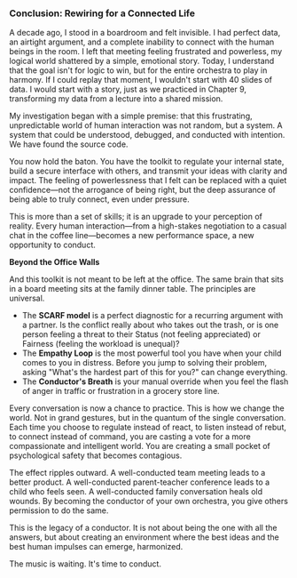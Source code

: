### **Conclusion: Rewiring for a Connected Life**

A decade ago, I stood in a boardroom and felt invisible. I had perfect data, an airtight argument, and a complete inability to connect with the human beings in the room. I left that meeting feeling frustrated and powerless, my logical world shattered by a simple, emotional story. Today, I understand that the goal isn't for logic to win, but for the entire orchestra to play in harmony. If I could replay that moment, I wouldn't start with 40 slides of data. I would start with a story, just as we practiced in Chapter 9, transforming my data from a lecture into a shared mission.

My investigation began with a simple premise: that this frustrating, unpredictable world of human interaction was not random, but a system. A system that could be understood, debugged, and conducted with intention. We have found the source code.

You now hold the baton. You have the toolkit to regulate your internal state, build a secure interface with others, and transmit your ideas with clarity and impact. The feeling of powerlessness that I felt can be replaced with a quiet confidence—not the arrogance of being right, but the deep assurance of being able to truly connect, even under pressure.

This is more than a set of skills; it is an upgrade to your perception of reality. Every human interaction—from a high-stakes negotiation to a casual chat in the coffee line—becomes a new performance space, a new opportunity to conduct.

**Beyond the Office Walls**

And this toolkit is not meant to be left at the office. The same brain that sits in a board meeting sits at the family dinner table. The principles are universal.
*   The **SCARF model** is a perfect diagnostic for a recurring argument with a partner. Is the conflict really about who takes out the trash, or is one person feeling a threat to their Status (not feeling appreciated) or Fairness (feeling the workload is unequal)?
*   The **Empathy Loop** is the most powerful tool you have when your child comes to you in distress. Before you jump to solving their problem, asking "What's the hardest part of this for you?" can change everything.
*   The **Conductor's Breath** is your manual override when you feel the flash of anger in traffic or frustration in a grocery store line.

Every conversation is now a chance to practice. This is how we change the world. Not in grand gestures, but in the quantum of the single conversation. Each time you choose to regulate instead of react, to listen instead of rebut, to connect instead of command, you are casting a vote for a more compassionate and intelligent world. You are creating a small pocket of psychological safety that becomes contagious.

The effect ripples outward. A well-conducted team meeting leads to a better product. A well-conducted parent-teacher conference leads to a child who feels seen. A well-conducted family conversation heals old wounds. By becoming the conductor of your own orchestra, you give others permission to do the same.

This is the legacy of a conductor. It is not about being the one with all the answers, but about creating an environment where the best ideas and the best human impulses can emerge, harmonized.

The music is waiting. It's time to conduct.
      